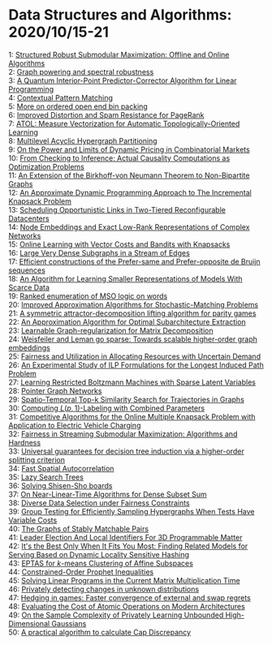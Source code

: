 # Data Structures and Algorithms: 2020/10/15-21  
1: [Structured Robust Submodular Maximization: Offline and Online Algorithms](https://doi.org/10.48550/arXiv.1710.04740)  
2: [Graph powering and spectral robustness](https://doi.org/10.48550/arXiv.1809.04818)  
3: [A Quantum Interior-Point Predictor-Corrector Algorithm for Linear  Programming](https://doi.org/10.48550/arXiv.1902.06749)  
4: [Contextual Pattern Matching](https://doi.org/10.48550/arXiv.2010.07076)  
5: [More on ordered open end bin packing](https://doi.org/10.48550/arXiv.2010.07119)  
6: [Improved Distortion and Spam Resistance for PageRank](https://doi.org/10.48550/arXiv.1803.05001)  
7: [ATOL: Measure Vectorization for Automatic Topologically-Oriented  Learning](https://doi.org/10.48550/arXiv.1909.13472)  
8: [Multilevel Acyclic Hypergraph Partitioning](https://doi.org/10.48550/arXiv.2002.02962)  
9: [On the Power and Limits of Dynamic Pricing in Combinatorial Markets](https://doi.org/10.48550/arXiv.2002.06863)  
10: [From Checking to Inference: Actual Causality Computations as  Optimization Problems](https://doi.org/10.48550/arXiv.2006.03363)  
11: [An Extension of the Birkhoff-von Neumann Theorem to Non-Bipartite Graphs](https://doi.org/10.48550/arXiv.2010.05984)  
12: [An Approximate Dynamic Programming Approach to The Incremental Knapsack  Problem](https://doi.org/10.48550/arXiv.2010.07633)  
13: [Scheduling Opportunistic Links in Two-Tiered Reconfigurable Datacenters](https://doi.org/10.48550/arXiv.2010.07920)  
14: [Node Embeddings and Exact Low-Rank Representations of Complex Networks](https://doi.org/10.48550/arXiv.2006.05592)  
15: [Online Learning with Vector Costs and Bandits with Knapsacks](https://doi.org/10.48550/arXiv.2010.07346)  
16: [Large Very Dense Subgraphs in a Stream of Edges](https://doi.org/10.48550/arXiv.2010.07794)  
17: [Efficient constructions of the Prefer-same and Prefer-opposite de Bruijn  sequences](https://doi.org/10.48550/arXiv.2010.07960)  
18: [An Algorithm for Learning Smaller Representations of Models With Scarce  Data](https://doi.org/10.48550/arXiv.2010.07990)  
19: [Ranked enumeration of MSO logic on words](https://doi.org/10.48550/arXiv.2010.08042)  
20: [Improved Approximation Algorithms for Stochastic-Matching Problems](https://doi.org/10.48550/arXiv.2010.08142)  
21: [A symmetric attractor-decomposition lifting algorithm for parity games](https://doi.org/10.48550/arXiv.2010.08288)  
22: [An Approximation Algorithm for Optimal Subarchitecture Extraction](https://doi.org/10.48550/arXiv.2010.08512)  
23: [Learnable Graph-regularization for Matrix Decomposition](https://doi.org/10.48550/arXiv.2010.08513)  
24: [Weisfeiler and Leman go sparse: Towards scalable higher-order graph  embeddings](https://doi.org/10.48550/arXiv.1904.01543)  
25: [Fairness and Utilization in Allocating Resources with Uncertain Demand](https://doi.org/10.48550/arXiv.1906.09050)  
26: [An Experimental Study of ILP Formulations for the Longest Induced Path  Problem](https://doi.org/10.48550/arXiv.2002.07012)  
27: [Learning Restricted Boltzmann Machines with Sparse Latent Variables](https://doi.org/10.48550/arXiv.2006.04166)  
28: [Pointer Graph Networks](https://doi.org/10.48550/arXiv.2006.06380)  
29: [Spatio-Temporal Top-k Similarity Search for Trajectories in Graphs](https://doi.org/10.48550/arXiv.2009.06778)  
30: [Computing $L(p,1)$-Labeling with Combined Parameters](https://doi.org/10.48550/arXiv.2009.10502)  
31: [Competitive Algorithms for the Online Multiple Knapsack Problem with  Application to Electric Vehicle Charging](https://doi.org/10.48550/arXiv.2010.00412)  
32: [Fairness in Streaming Submodular Maximization: Algorithms and Hardness](https://doi.org/10.48550/arXiv.2010.07431)  
33: [Universal guarantees for decision tree induction via a higher-order  splitting criterion](https://doi.org/10.48550/arXiv.2010.08633)  
34: [Fast Spatial Autocorrelation](https://doi.org/10.48550/arXiv.2010.08676)  
35: [Lazy Search Trees](https://doi.org/10.48550/arXiv.2010.08840)  
36: [Solving Shisen-Sho boards](https://doi.org/10.48550/arXiv.2010.09014)  
37: [On Near-Linear-Time Algorithms for Dense Subset Sum](https://doi.org/10.48550/arXiv.2010.09096)  
38: [Diverse Data Selection under Fairness Constraints](https://doi.org/10.48550/arXiv.2010.09141)  
39: [Group Testing for Efficiently Sampling Hypergraphs When Tests Have  Variable Costs](https://doi.org/10.48550/arXiv.2010.09205)  
40: [The Graphs of Stably Matchable Pairs](https://doi.org/10.48550/arXiv.2010.09230)  
41: [Leader Election And Local Identifiers For 3D Programmable Matter](https://doi.org/10.48550/arXiv.2010.09286)  
42: [It's the Best Only When It Fits You Most: Finding Related Models for  Serving Based on Dynamic Locality Sensitive Hashing](https://doi.org/10.48550/arXiv.2010.09474)  
43: [EPTAS for $k$-means Clustering of Affine Subspaces](https://doi.org/10.48550/arXiv.2010.09580)  
44: [Constrained-Order Prophet Inequalities](https://doi.org/10.48550/arXiv.2010.09705)  
45: [Solving Linear Programs in the Current Matrix Multiplication Time](https://doi.org/10.48550/arXiv.1810.07896)  
46: [Privately detecting changes in unknown distributions](https://doi.org/10.48550/arXiv.1910.01327)  
47: [Hedging in games: Faster convergence of external and swap regrets](https://doi.org/10.48550/arXiv.2006.04953)  
48: [Evaluating the Cost of Atomic Operations on Modern Architectures](https://doi.org/10.48550/arXiv.2010.09852)  
49: [On the Sample Complexity of Privately Learning Unbounded  High-Dimensional Gaussians](https://doi.org/10.48550/arXiv.2010.09929)  
50: [A practical algorithm to calculate Cap Discrepancy](https://doi.org/10.48550/arXiv.2010.10454)  